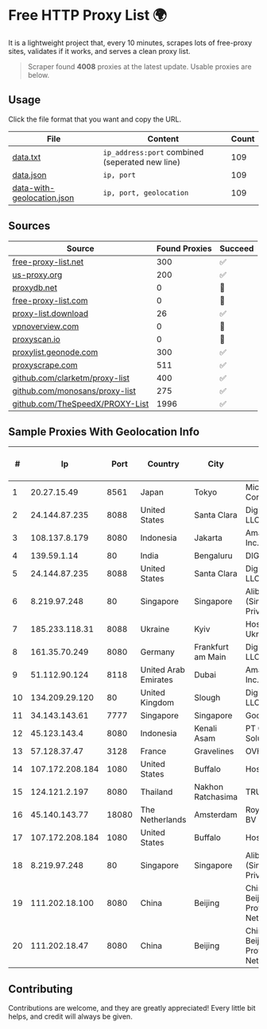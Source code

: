 
# Free HTTP Proxy List 🌍

It is a lightweight project that, every 10 minutes, scrapes lots of free-proxy sites, validates if it works, and serves a clean proxy list.


> Scraper found **4008** proxies at the latest update. Usable proxies are below.

## Usage

Click the file format that you want and copy the URL.


|File|Content|Count|
|----|-------|-----|
|[data.txt](https://raw.githubusercontent.com/themiralay/Proxy-List-World/master/data.txt)|`ip_address:port` combined (seperated new line)|109|
|[data.json](https://raw.githubusercontent.com/themiralay/Proxy-List-World/master/data.json)|`ip, port`|109|
|[data-with-geolocation.json](https://raw.githubusercontent.com/themiralay/Proxy-List-World/master/data-with-geolocation.json)|`ip, port, geolocation`|109|

## Sources

|Source|Found Proxies|Succeed|
|------|-------------|-------|
|[free-proxy-list.net](https://free-proxy-list.net)|300|✅|
|[us-proxy.org](https://www.us-proxy.org)|200|✅|
|[proxydb.net](http://proxydb.net)|0|🚫|
|[free-proxy-list.com](https://free-proxy-list.com/?page=&port=&type%5B%5D=http&type%5B%5D=https&up_time=0&search=Search)|0|🚫|
|[proxy-list.download](https://www.proxy-list.download/HTTP)|26|✅|
|[vpnoverview.com](https://vpnoverview.com/privacy/anonymous-browsing/free-proxy-servers)|0|🚫|
|[proxyscan.io](https://www.proxyscan.io)|0|🚫|
|[proxylist.geonode.com](https://proxylist.geonode.com/api/proxy-list?limit=300&page=1&sort_by=lastChecked&sort_type=desc&protocols=http,https)|300|✅|
|[proxyscrape.com](https://api.proxyscrape.com/v2/?request=displayproxies&protocol=http&timeout=10000&country=all&ssl=all&anonymity=all)|511|✅|
|[github.com/clarketm/proxy-list](https://raw.githubusercontent.com/clarketm/proxy-list/master/proxy-list-raw.txt)|400|✅|
|[github.com/monosans/proxy-list](https://raw.githubusercontent.com/monosans/proxy-list/main/proxies/http.txt)|275|✅|
|[github.com/TheSpeedX/PROXY-List](https://raw.githubusercontent.com/TheSpeedX/PROXY-List/master/http.txt)|1996|✅|


## Sample Proxies With Geolocation Info

|#|Ip|Port|Country|City|Internet Service Provider|
|-|--|----|-------|----|-------------------------|
|1|20.27.15.49|8561|Japan|Tokyo|Microsoft Corporation|
|2|24.144.87.235|8088|United States|Santa Clara|DigitalOcean, LLC|
|3|108.137.8.179|8080|Indonesia|Jakarta|Amazon.com, Inc.|
|4|139.59.1.14|80|India|Bengaluru|DIGITALOCEAN|
|5|24.144.87.235|8088|United States|Santa Clara|DigitalOcean, LLC|
|6|8.219.97.248|80|Singapore|Singapore|Alibaba Cloud (Singapore) Private Limited|
|7|185.233.118.31|8088|Ukraine|Kyiv|Hosting Ukraine LTD|
|8|161.35.70.249|8080|Germany|Frankfurt am Main|DigitalOcean, LLC|
|9|51.112.90.124|8118|United Arab Emirates|Dubai|Amazon.com, Inc.|
|10|134.209.29.120|80|United Kingdom|Slough|DigitalOcean, LLC|
|11|34.143.143.61|7777|Singapore|Singapore|Google LLC|
|12|45.123.143.4|8080|Indonesia|Kenali Asam|PT Gelam Net Solusi|
|13|57.128.37.47|3128|France|Gravelines|OVH SAS|
|14|107.172.208.184|1080|United States|Buffalo|HostPapa|
|15|124.121.2.197|8080|Thailand|Nakhon Ratchasima|TRUEBB|
|16|45.140.143.77|18080|The Netherlands|Amsterdam|RoyaleHosting BV|
|17|107.172.208.184|1080|United States|Buffalo|HostPapa|
|18|8.219.97.248|80|Singapore|Singapore|Alibaba Cloud (Singapore) Private Limited|
|19|111.202.18.100|8080|China|Beijing|China Unicom Beijing Province Network|
|20|111.202.18.47|8080|China|Beijing|China Unicom Beijing Province Network|



## Contributing

Contributions are welcome, and they are greatly appreciated! Every
little bit helps, and credit will always be given.

